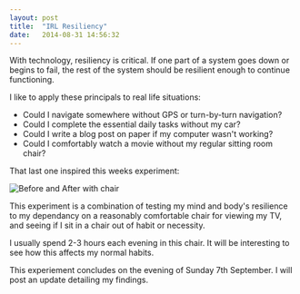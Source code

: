```yaml
---
layout: post
title:  "IRL Resiliency"
date:   2014-08-31 14:56:32
---
```


With technology, resiliency is critical. If one part of a system goes down or begins to fail, the rest of the system should be resilient enough to continue functioning.

I like to apply these principals to real life situations:

- Could I navigate somewhere without GPS or turn-by-turn navigation?
- Could I complete the essential daily tasks without my car?
- Could I write a blog post on paper if my computer wasn't working?
- Could I comfortably watch a movie without my regular sitting room chair?

That last one inspired this weeks experiment:

![Before and After with chair]({{site.baseurl}}/assets/img/sitting-room-chair.jpg)

This experiment is a combination of testing my mind and body's resilience to my dependancy on a reasonably comfortable chair for viewing my TV, and seeing if I sit in a chair out of habit or necessity.

I usually spend 2-3 hours each evening in this chair. It will be interesting to see how this affects my normal habits.

This experiement concludes on the evening of Sunday 7th September. I will post an update detailing my findings.